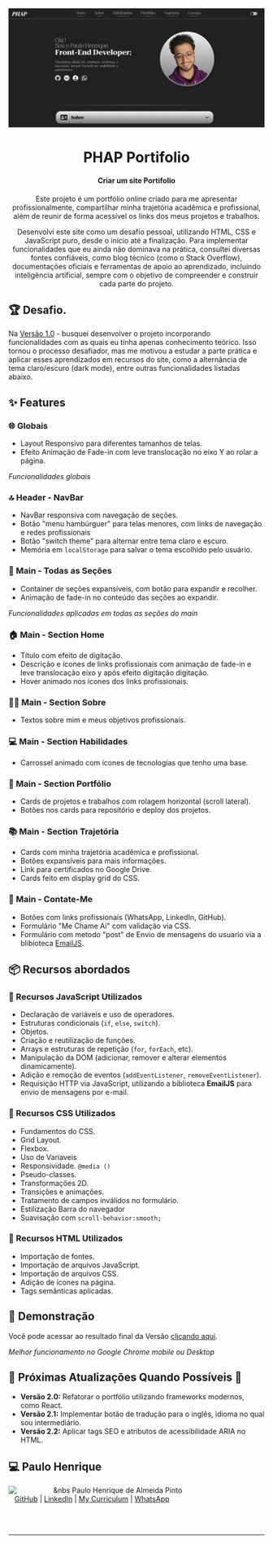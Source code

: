 <img src="assets/images/covers/CapaPHAPreadme.PNG">

<h1 align="center">PHAP Portifolio</h1>
<h4 align="center">Criar um site Portifolio</h4>

<p align="center">
 Este projeto é um portfólio online criado para me apresentar profissionalmente, compartilhar minha trajetória acadêmica e profissional, além de reunir de forma acessível os links dos meus projetos e trabalhos.
</p>
<p align="center">
 Desenvolvi este site como um desafio pessoal, utilizando HTML, CSS e JavaScript puro, desde o início até a finalização. Para implementar funcionalidades que eu ainda não dominava na prática, consultei diversas fontes confiáveis, como blog técnico (como o Stack Overflow), documentações oficiais e ferramentas de apoio ao aprendizado, incluindo inteligência artificial, sempre com o objetivo de compreender e construir cada parte do projeto. 
</p>






<h2 id="challenges">🏆 Desafio. </h2>

Na [Versão 1.0](https://dev-phap.github.io/Phap_Portifolio/) - busquei desenvolver o projeto incorporando funcionalidades com as quais eu tinha apenas conhecimento teórico. Isso tornou o processo desafiador, mas me motivou a estudar a parte prática e aplicar esses aprendizados em recursos do site, como a alternância de tema claro/escuro (dark mode), entre outras funcionalidades listadas abaixo.







<h2 id="features">✨ Features</h2>



<h3>🌐 Globais</h3>
<ul>
  <li>Layout Responsivo para diferentes tamanhos de telas.</li>
  <li>Efeito Animação de Fade-in com leve translocação no eixo Y ao rolar a página.</li>
</ul>
<p><em>Funcionalidades globais</em></p>





<h3>🔝 Header - NavBar</h3>
<ul>
  <li>NavBar responsiva com navegação de seções.</li>
  <li>Botão "menu hambúrguer" para telas menores, com links de navegação e redes profissionais</li>
  <li>Botão "switch theme" para alternar entre tema claro e escuro.</li>
  <li>Memória em <code>localStorage</code> para salvar o tema escolhido pelo usuário.</li>
</ul>




<h3>📄 Main - Todas as Seções</h3>
<ul>
  <li>Container de seções expansíveis, com botão para expandir e recolher.</li>
  <li>Animação de fade-in no conteúdo das seções ao expandir.</li>
</ul>
<p><em>Funcionalidades aplicadas em todas as seções do main</em></p>




<h3>🏠 Main - Section Home</h3>
<ul>
  <li>Título com efeito de digitação.</li>
  <li>Descrição e ícones de links profissionais com animação de fade-in e leve translocação eixo y após efeito digitação digitação.</li>
  <li>Hover animado nos ícones dos links profissionais.</li>
</ul>




<h3>🙋‍♂️ Main - Section Sobre</h3>
<ul>
  <li>Textos sobre mim e meus objetivos profissionais.</li>
</ul>




<h3>💻 Main - Section Habilidades</h3>
<ul>
  <li>Carrossel animado com ícones de tecnologias que tenho uma base.</li>
</ul>




<h3>🧰 Main - Section Portfólio</h3>
<ul>
  <li>Cards de projetos e trabalhos com rolagem horizontal (scroll lateral).</li>
  <li>Botões nos cards para repositório e deploy dos projetos.</li>
</ul>




<h3>📚 Main - Section Trajetória</h3>
<ul>
  <li>Cards com minha trajetória acadêmica e profissional.</li>
  <li>Botões expansíveis para mais informações.</li>
  <li>Link para certificados no Google Drive.</li>
  <li>Cards feito em display grid do CSS.</li>
</ul>




<h3>📨 Main - Contate-Me</h3>
<ul>
  <li>Botões com links profissionais (WhatsApp, LinkedIn, GitHub).</li>
  <li>Formulário "Me Chame Aí" com validação via CSS.</li>
  <li>Formulário com metodo "post" de Envio de mensagens do usuario via a blibioteca <a href="https://dashboard.emailjs.com/sign-in">EmailJS</a>.</li>
</ul>






<h2 id="topics">📦 Recursos abordados</h2>



<h3>🧠 Recursos JavaScript Utilizados</h3>

<ul>
  <li>Declaração de variáveis e uso de operadores.</li>
  <li>Estruturas condicionais (<code>if</code>, <code>else</code>, <code>switch</code>).</li>
  <li>Objetos.</li>
  <li>Criação e reutilização de funções.</li>
  <li>Arrays e estruturas de repetição (<code>for</code>, <code>forEach</code>, etc).</li>
  <li>Manipulação da DOM (adicionar, remover e alterar elementos dinamicamente).</li>
  <li>Adição e remoção de eventos (<code>addEventListener</code>, <code>removeEventListener</code>).</li>
  <li>Requisição HTTP via JavaScript, utilizando a biblioteca <strong>EmailJS</strong> para envio de mensagens por e-mail.</li>
</ul>





<h3>🎨 Recursos CSS Utilizados</h3>

<ul>
  <li>Fundamentos do CSS.</li>
  <li>Grid Layout.</li>
  <li>Flexbox.</li>
  <li>Uso de Variaveis</li>
  <li>Responsividade. <code>@media ()</code></li>
  <li>Pseudo-classes.</li>
  <li>Transformações 2D.</li>
  <li>Transições e animações.</li>
  <li>Tratamento de campos inválidos no formulário.</li>
  <li>Estilização Barra do navegador</li>
  <li>Suavisação com <code>scroll-behavior:smooth;</code></li>
</ul>





<h3>📄 Recursos HTML Utilizados</h3>

<ul>
  <li>Importação de fontes.</li>
  <li>Importação de arquivos JavaScript.</li>
  <li>Importação de arquivos CSS.</li>
  <li>Adição de ícones na página.</li>
  <li>Tags semânticas aplicadas.</li>
</ul>








<h2 id="demo">🌈 Demonstração</h2>

Você pode acessar ao resultado final da Versão <a href="https://dev-phap.github.io/Phap_Portifolio/" target="_blank">clicando aqui</a>.

*Melhor funcionamento no Google Chrome mobile ou Desktop*







<h2 id="future">📌 Próximas Atualizações Quando Possíveis 🌌</h2>

<ul>
  <li>
    <strong>Versão 2.0:</strong> Refatorar o portfólio utilizando frameworks modernos, como React.
  </li>
  <li>
    <strong>Versão 2.1:</strong> Implementar botão de tradução para o inglês, idioma no qual sou intermediário.
  </li>
  <li>
    <strong>Versão 2.2:</strong> Aplicar tags SEO e atributos de acessibilidade ARIA no HTML.
  </li>
</ul>







<h2 id="author">💻 Paulo Henrique</h2>
<p>
    <img align=left margin=10 width=80 src="https://avatars.githubusercontent.com/u/32471505?v=4" border-readius=10 />
    <p>&nbsp&nbsp&nbs Paulo Henrique de Almeida Pinto<br>
    &nbsp&nbsp&nbsp<a href="https://github.com/Dev-Phap">GitHub</a>&nbsp;|&nbsp;<a href="https://www.linkedin.com/in/pauloalmeidapinto/">LinkedIn</a>&nbsp;|&nbsp;<a href="https://dev-phap.github.io/myCV/">My Curriculum</a>&nbsp;|&nbsp;<a href="https://wa.me/5511983994412">WhatsApp</a>
    </p>
<br/><br/>
</p>

---
